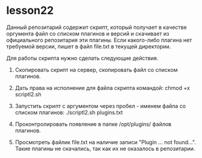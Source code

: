 # lesson22

Данный репозитарий содержит скрипт, который получает в качестве оргумента файл со списком плагинов и версий и скачивает из официального репозитария эти плагины. Если какого-либо плагина нет требуемой версии, пишет в файл file.txt в текущей директории.

Для работы скрипта нужно сделать следующие действия.

1. Скопировать скрипт на сервер, скопировать файл со списком плагинов.

2. Дать права на исполнение для файла скрипта командой:
chmod +x scriptl2.sh

3. Запустить скрипт с аргументом через пробел - именем файла со списком плагинов:
./scriptl2.sh plugins.txt

4. Проконтролировать появление в папке /opt/plugins/ файлов плагинов.

5. Просмотреть файлик file.txt на наличие записи "Plugin ... not found...". Такие плагины не скачались, так как их не оказалось в репозитарии.
